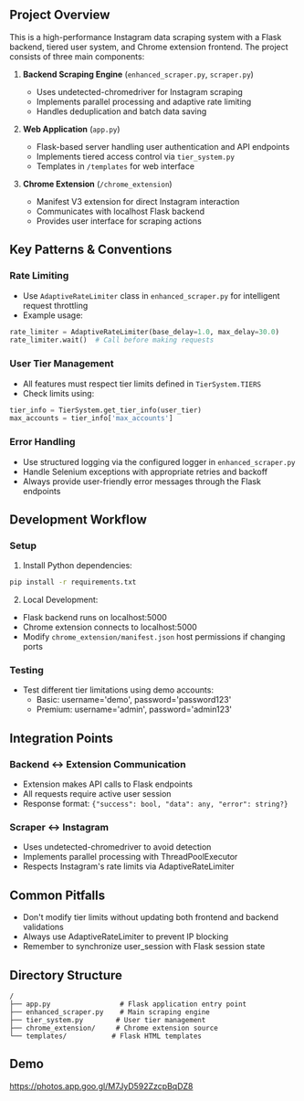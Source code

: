 ## Project Overview
This is a high-performance Instagram data scraping system with a Flask backend, tiered user system, and Chrome extension frontend. The project consists of three main components:

1. **Backend Scraping Engine** (`enhanced_scraper.py`, `scraper.py`)
   - Uses undetected-chromedriver for Instagram scraping
   - Implements parallel processing and adaptive rate limiting
   - Handles deduplication and batch data saving

2. **Web Application** (`app.py`)
   - Flask-based server handling user authentication and API endpoints
   - Implements tiered access control via `tier_system.py`
   - Templates in `/templates` for web interface

3. **Chrome Extension** (`/chrome_extension`)
   - Manifest V3 extension for direct Instagram interaction
   - Communicates with localhost Flask backend
   - Provides user interface for scraping actions

## Key Patterns & Conventions

### Rate Limiting
- Use `AdaptiveRateLimiter` class in `enhanced_scraper.py` for intelligent request throttling
- Example usage:
```python
rate_limiter = AdaptiveRateLimiter(base_delay=1.0, max_delay=30.0)
rate_limiter.wait()  # Call before making requests
```

### User Tier Management
- All features must respect tier limits defined in `TierSystem.TIERS`
- Check limits using:
```python
tier_info = TierSystem.get_tier_info(user_tier)
max_accounts = tier_info['max_accounts']
```

### Error Handling
- Use structured logging via the configured logger in `enhanced_scraper.py`
- Handle Selenium exceptions with appropriate retries and backoff
- Always provide user-friendly error messages through the Flask endpoints

## Development Workflow

### Setup
1. Install Python dependencies:
```bash
pip install -r requirements.txt
```

2. Local Development:
- Flask backend runs on localhost:5000
- Chrome extension connects to localhost:5000
- Modify `chrome_extension/manifest.json` host permissions if changing ports

### Testing
- Test different tier limitations using demo accounts:
  - Basic: username='demo', password='password123'
  - Premium: username='admin', password='admin123'

## Integration Points

### Backend ↔ Extension Communication
- Extension makes API calls to Flask endpoints
- All requests require active user session
- Response format: `{"success": bool, "data": any, "error": string?}`

### Scraper ↔ Instagram
- Uses undetected-chromedriver to avoid detection
- Implements parallel processing with ThreadPoolExecutor
- Respects Instagram's rate limits via AdaptiveRateLimiter

## Common Pitfalls
- Don't modify tier limits without updating both frontend and backend validations
- Always use AdaptiveRateLimiter to prevent IP blocking
- Remember to synchronize user_session with Flask session state

## Directory Structure
```
/
├── app.py                 # Flask application entry point
├── enhanced_scraper.py    # Main scraping engine
├── tier_system.py        # User tier management
├── chrome_extension/     # Chrome extension source
└── templates/           # Flask HTML templates
```

## Demo
https://photos.app.goo.gl/M7JyD592ZzcpBqDZ8